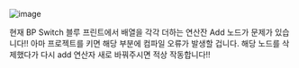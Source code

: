 ![image](https://github.com/Humandss/Unreal-FinalExam/assets/87474842/37cebf4b-e642-41a8-b64d-c41629b420aa)

현재 BP Switch 블루 프린트에서 배열을 각각 더하는 연산잔 Add 노드가 문제가 있습니다!!
아마 프로젝트를 키면 해당 부분에 컴파일 오류가 발생할 겁니다.
해당 노드를 삭제했다가 다시 add 연산자 새로 바꿔주시면 적상 작동합니다!!
